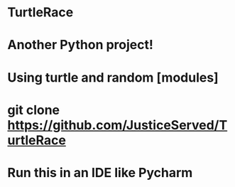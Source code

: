 # TurtleRace
# Another Python project!
# Using turtle and random [modules]
# git clone https://github.com/JusticeServed/TurtleRace
# Run this in an IDE like Pycharm
